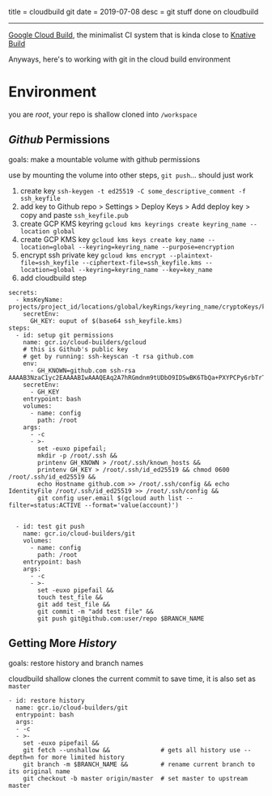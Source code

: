 title = cloudbuild git
date = 2019-07-08
desc = git stuff done on cloudbuild

---

[Google Cloud Build](https://cloud.google.com/cloud-build/),
the minimalist CI system that is kinda close to
[Knative Build](https://knative.dev/docs/build/)

Anyways,
here's to working with git in the cloud build environment

# Environment

you are _root_,
your repo is shallow cloned into `/workspace`

## _Github_ Permissions

goals: make a mountable volume with github permissions

use by mounting the volume into other steps,
`git push`... should just work

1. create key `ssh-keygen -t ed25519 -C some_descriptive_comment -f ssh_keyfile`
2. add key to Github repo > Settings > Deploy Keys > Add deploy key > copy and paste `ssh_keyfile.pub`
3. create GCP KMS keyring `gcloud kms keyrings create keyring_name --location global`
4. create GCP KMS key `gcloud kms keys create key_name --location=global --keyring=keyring_name --purpose=encryption`
5. encrypt ssh private key `gcloud kms encrypt --plaintext-file=ssh_keyfile --ciphertext-file=ssh_keyfile.kms --location=global --keyring=keyring_name --key=key_name`
6. add cloudbuild step

```
secrets:
  - kmsKeyName: projects/project_id/locations/global/keyRings/keyring_name/cryptoKeys/key_name
    secretEnv:
      GH_KEY: ouput of $(base64 ssh_keyfile.kms)
steps:
  - id: setup git permissions
    name: gcr.io/cloud-builders/gcloud
    # this is Github's public key
    # get by running: ssh-keyscan -t rsa github.com
    env:
      - GH_KNOWN=github.com ssh-rsa AAAAB3NzaC1yc2EAAAABIwAAAQEAq2A7hRGmdnm9tUDbO9IDSwBK6TbQa+PXYPCPy6rbTrTtw7PHkccKrpp0yVhp5HdEIcKr6pLlVDBfOLX9QUsyCOV0wzfjIJNlGEYsdlLJizHhbn2mUjvSAHQqZETYP81eFzLQNnPHt4EVVUh7VfDESU84KezmD5QlWpXLmvU31/yMf+Se8xhHTvKSCZIFImWwoG6mbUoWf9nzpIoaSjB+weqqUUmpaaasXVal72J+UX2B+2RPW3RcT0eOzQgqlJL3RKrTJvdsjE3JEAvGq3lGHSZXy28G3skua2SmVi/w4yCE6gbODqnTWlg7+wC604ydGXA8VJiS5ap43JXiUFFAaQ==
    secretEnv:
      - GH_KEY
    entrypoint: bash
    volumes:
      - name: config
        path: /root
    args:
      - -c
      - >-
        set -euxo pipefail;
        mkdir -p /root/.ssh &&
        printenv GH_KNOWN > /root/.ssh/known_hosts &&
        printenv GH_KEY > /root/.ssh/id_ed25519 && chmod 0600 /root/.ssh/id_ed25519 &&
        echo Hostname github.com >> /root/.ssh/config && echo IdentityFile /root/.ssh/id_ed25519 >> /root/.ssh/config &&
        git config user.email $(gcloud auth list --filter=status:ACTIVE --format='value(account)')


  - id: test git push
    name: gcr.io/cloud-builders/git
    volumes:
      - name: config
        path: /root
    entrypoint: bash
    args:
      - -c
      - >-
        set -euxo pipefail &&
        touch test_file &&
        git add test_file &&
        git commit -m "add test file" &&
        git push git@github.com:user/repo $BRANCH_NAME

```

## Getting More _History_

goals: restore history and branch names

cloudbuild shallow clones the current commit to save time,
it is also set as `master`

```
- id: restore history
  name: gcr.io/cloud-builders/git
  entrypoint: bash
  args:
  - -c
  - >-
    set -euxo pipefail &&
    git fetch --unshallow &&              # gets all history use --depth=n for more limited history
    git branch -m $BRANCH_NAME &&         # rename current branch to its original name
    git checkout -b master origin/master  # set master to upstream master

```
